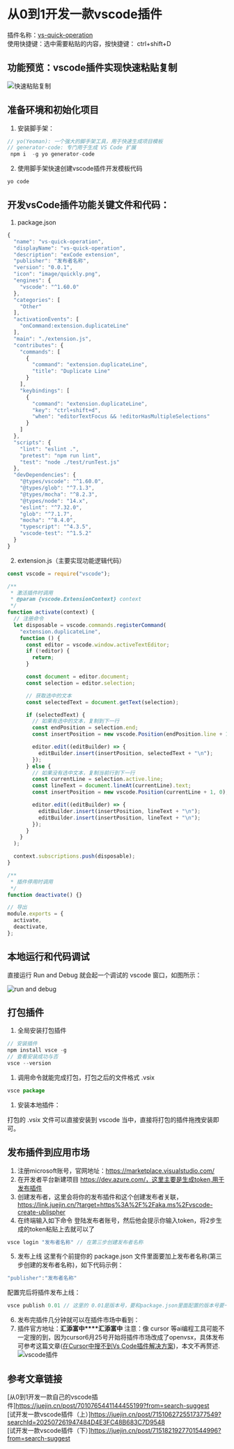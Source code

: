# 从0到1开发一款vscode插件
插件名称：[vs-quick-operation](https://marketplace.visualstudio.com/search?term=vs-quick-operation&target=VSCode&category=All%20categories&sortBy=Relevance)</br>
使用快捷键：选中需要粘贴的内容，按快捷键： ctrl+shift+D
## 功能预览：vscode插件实现快速粘贴复制
![快速粘贴复制](https://cdn.nlark.com/yuque/0/2025/gif/2488285/1753830001145-e0a13906-6a87-4b81-8597-6069842881d3.gif)
## 准备环境和初始化项目
1. 安装脚手架：
```javascript
// yo(Yeoman): 一个强大的脚手架工具，用于快速生成项目模板
// generator-code: 专门用于生成 VS Code 扩展
 npm i  -g yo generator-code 
```
2. 使用脚手架快速创建vscode插件开发模板代码
```javascript
yo code
```
## 开发vsCode插件功能关键文件和代码：
1. package.json
```javascript
{
  "name": "vs-quick-operation",
  "displayName": "vs-quick-operation",
  "description": "exCode extension",
  "publisher": "发布者名称",
  "version": "0.0.1",
  "icon": "image/quickly.png",
  "engines": {
    "vscode": "^1.60.0"
  },
  "categories": [
    "Other"
  ],
  "activationEvents": [
    "onCommand:extension.duplicateLine"
  ],
  "main": "./extension.js",
  "contributes": {
    "commands": [
      {
        "command": "extension.duplicateLine",
        "title": "Duplicate Line"
      }
    ],
    "keybindings": [
      {
        "command": "extension.duplicateLine",
        "key": "ctrl+shift+d",
        "when": "editorTextFocus && !editorHasMultipleSelections"
      }
    ]
  },
  "scripts": {
    "lint": "eslint .",
    "pretest": "npm run lint",
    "test": "node ./test/runTest.js"
  },
  "devDependencies": {
    "@types/vscode": "^1.60.0",
    "@types/glob": "^7.1.3",
    "@types/mocha": "^8.2.3",
    "@types/node": "14.x",
    "eslint": "^7.32.0",
    "glob": "^7.1.7",
    "mocha": "^8.4.0",
    "typescript": "^4.3.5",
    "vscode-test": "^1.5.2"
  }
}

```
2. extension.js（主要实现功能逻辑代码）
```javascript
const vscode = require("vscode");

/**
 * 激活插件时调用
 * @param {vscode.ExtensionContext} context
 */
function activate(context) {
  // 注册命令
  let disposable = vscode.commands.registerCommand(
    "extension.duplicateLine",
    function () {
      const editor = vscode.window.activeTextEditor;
      if (!editor) {
        return;
      }

      const document = editor.document;
      const selection = editor.selection;

      // 获取选中的文本
      const selectedText = document.getText(selection);

      if (selectedText) {
        // 如果有选中的文本，复制到下一行
        const endPosition = selection.end;
        const insertPosition = new vscode.Position(endPosition.line + 1, 0);

        editor.edit((editBuilder) => {
          editBuilder.insert(insertPosition, selectedText + "\n");
        });
      } else {
        // 如果没有选中文本，复制当前行到下一行
        const currentLine = selection.active.line;
        const lineText = document.lineAt(currentLine).text;
        const insertPosition = new vscode.Position(currentLine + 1, 0);

        editor.edit((editBuilder) => {
          editBuilder.insert(insertPosition, lineText + "\n");
          editBuilder.insert(insertPosition, lineText + "\n");
        });
      }
    }
  );

  context.subscriptions.push(disposable);
}

/**
 * 插件停用时调用
 */
function deactivate() {}

// 导出
module.exports = {
  activate,
  deactivate,
};

```
## 本地运行和代码调试
直接运行 Run and Debug 就会起一个调试的 vscode 窗口，如图所示：

![run and debug](https://cdn.nlark.com/yuque/0/2025/png/2488285/1753828588876-4f3a376b-badb-4431-bfa0-0bb9818cee81.png?x-oss-process=image%2Fformat%2Cwebp)
## 打包插件
1. 全局安装打包插件
```javascript
// 安装插件
npm install vsce -g
// 查看安装成功与否
vsce --version
```
1. 调用命令就能完成打包，打包之后的文件格式 .vsix
```javascript
vsce package
```
1. 安装本地插件：
   
打包的 .vsix 文件可以直接安装到 vscode 当中，直接将打包的插件拖拽安装即可。
## 发布插件到应用市场
1. 注册microsoft账号，官网地址：https://marketplace.visualstudio.com/
2. 在开发者平台新建项目 https://dev.azure.com/，这里主要是生成token,用于发布插件
3. 创建发布者，这里会将你的发布插件和这个创建发布者关联， https://link.juejin.cn/?target=https%3A%2F%2Faka.ms%2Fvscode-create-ublispher
4. 在终端输入如下命令 登陆发布者账号，然后他会提示你输入token，将2步生成的token粘贴上去就可以了
```javascript
vsce login "发布者名称" // 在第三步创建发布者名称
```
5. 发布上线
这里有个前提你的 package.json 文件里面要加上发布者名称(第三步创建的发布者名称)，如下代码示例：
```javascript
"publisher":"发布者名称"
```
配置完后将插件发布上线：
```javascript
vsce publish 0.01 // 这里的 0.01是版本号，要和package.json里面配置的版本号要一一致
```
6. 发布完插件几分钟就可以在插件市场中看到：
7. 插件官方地址：**汇添富中****汇添富中**
注意：像 cursor 等ai编程工具可能不一定搜的到，因为cursor6月25号开始将插件市场改成了openvsx，具体发布可参考这篇文章([在Cursor中搜不到Vs Code插件解决方案](https://aicoding.juejin.cn/post/7522057991949303827))，本文不再赘述.
![vscode插件](https://cdn.nlark.com/yuque/0/2025/png/2488285/1753828988657-9942888b-f5cf-4f85-983c-8d5c0223b09d.png?x-oss-process=image%2Fformat%2Cwebp)

## 参考文章链接
[从0到1开发一款自己的vscode插件]https://juejin.cn/post/7010765441144455199?from=search-suggest<br/>
[试开发一款vscode插件（上）]https://juejin.cn/post/7151062725517377549?searchId=202507261947484D4E3FC48B683C7D9548<br/>
[试开发一款vscode插件（下）]https://juejin.cn/post/7151821927701544996?from=search-suggest<br/>